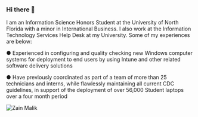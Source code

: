 ### Hi there 👋
I am an Information Science Honors Student at the University of North Florida with a minor in International Business. I also work at the Information Technology Services Help Desk at my University.
Some of my experiences are below:

● Experienced in configuring and quality checking new Windows computer systems for deployment to end users by using Intune and other related software delivery solutions

● Have previously coordinated as part of a team of more than 25 technicians and interns, while flawlessly maintaining all current CDC guidelines, in support of the deployment of over 56,000 Student laptops over a four month period

![Zain Malik](https://user-images.githubusercontent.com/66034863/160744926-406ce7eb-e587-4999-b800-167ff862fc1b.png)

<!--
**zain0329/zain0329** is a ✨ _special_ ✨ repository because its `README.md` (this file) appears on your GitHub profile.

Here are some ideas to get you started:

- 🔭 I’m currently working on ...
- 🌱 I’m currently learning ...

- 👯 I’m looking to collaborate on ...
- 🤔 I’m looking for help with ...
- 💬 Ask me about ...
- 📫 How to reach me: ...
- 😄 Pronouns: ...
- ⚡ Fun fact: ...
-->
